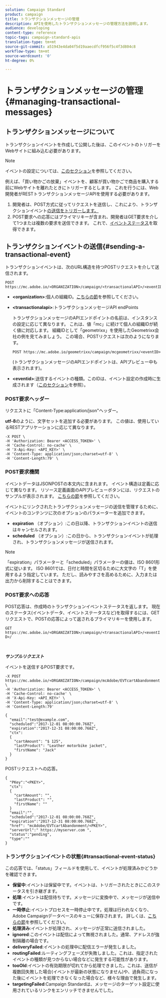 ```yaml
---
solution: Campaign Standard
product: campaign
title: トランザクションメッセージの管理
description: APIを使用したトランザクションメッセージの管理方法を説明します。
audience: developing
content-type: reference
topic-tags: campaign-standard-apis
translation-type: tm+mt
source-git-commit: a51943e4da04f5d19aaecdfcf956f5c4f3d804c8
workflow-type: tm+mt
source-wordcount: '0'
ht-degree: 0%

---
```



# トランザクションメッセージの管理 {#managing-transactional-messages}

## トランザクションメッセージについて

トランザクションイベントを作成して公開した後は、このイベントのトリガーをWebサイトに組み込む必要があります。

>[!NOTE]
>
>イベントの設定については、[このセクション](../../channels/using/configuring-transactional-event.md)を参照してください。

例えば、「買い物かごの放棄」イベントを、顧客が買い物かごで商品を購入する前にWebサイトを離れたときにトリガーするとします。 これを行うには、Web開発者がRESTトランザクションメッセージAPIを使用する必要があります。

1. 開発者は、POST方式に従ってリクエストを送信し、これにより、トランザクションイベント[の送信をトリガーします。](#sending-a-transactional-event)
1. POST要求への応答にはプライマリキーが含まれ、開発者はGET要求を介して1つまたは複数の要求を送信できます。 これで、[イベントステータス](#transactional-event-status)を取得できます。

## トランザクションイベントの送信{#sending-a-transactional-event}

トランザクションイベントは、次のURL構造を持つPOSTリクエストを介して送信されます。

```
POST https://mc.adobe.io/<ORGANIZATION>/campaign/<transactionalAPI>/<eventID>
```

* **&lt;organization>**:個人の組織ID。[こちらの節](../../api/using/must-read.md)を参照してください。

* **&lt;transactionalapi>**:トランザクションメッセージAPI endPoints

   トランザクションメッセージのAPIエンドポイントの名前は、インスタンスの設定に応じて異なります。 これは、値「mc」に続けて個人の組織IDが続く値に対応します。 組織IDとして「geometrixx」を使用したGeometrixx会社の例を見てみましょう。 この場合、POSTリクエストは次のようになります。

   `POST https://mc.adobe.io/geometrixx/campaign/mcgeometrixx/<eventID>`

   (トランザクションメッセージのAPIエンドポイントは、APIプレビュー中も表示されます)。

* **&lt;eventid>**:送信するイベントの種類。このIDは、イベント設定の作成時に生成されます（[このセクション](../../channels/using/configuring-transactional-event.md#creating-an-event)を参照）。

### POST要求ヘッダー

リクエストに「Content-Type:application/json&quot;ヘッダー。

**utf-8**&#x200B;のように、文字セットを追加する必要があります。 この値は、使用しているRESTアプリケーションに応じて異なります。

```
-X POST \
-H 'Authorization: Bearer <ACCESS_TOKEN>' \
-H 'Cache-Control: no-cache' \
-H 'X-Api-Key: <API_KEY>' \
-H 'Content-Type: application/json;charset=utf-8' \
-H 'Content-Length:79' \
```

### POST要求機関

イベントデータはJSONPOSTの本文内に含まれます。 イベント構造は定義に応じて異なります。 リソース定義画面のAPIプレビューボタンには、リクエストのサンプルが表示されます。 [こちらの節](../../channels/using/publishing-transactional-event.md#previewing-and-publishing-the-event)を参照してください。

イベントにリンクされたトランザクションメッセージの送信を管理するために、イベントのコンテンツに次のオプションのパラメーターを追加できます。

* **expiration** （オプション）:この日以降、トランザクションイベントの送信はキャンセルされます。
* **scheduled** （オプション）:この日から、トランザクションイベントが処理され、トランザクションメッセージが送信されます。

>[!NOTE]
>
>「expiration」パラメーターと「scheduled」パラメーターの値は、ISO 8601形式に従います。 ISO 8601では、日付と時間を区切るために大文字の「T」を使用するよう指定しています。 ただし、読みやすさを高めるために、入力または出力から削除することはできます。

### POST要求への応答

POST応答は、作成時のトランザクションイベントステータスを返します。 現在のステータス(イベントデータ、イベントステータスなど)を取得するには、GETリクエストで、POSTの応答によって返されるプライマリキーを使用します。

`GET https://mc.adobe.io/<ORGANIZATION>/campaign/<transactionalAPI>/<eventID>/`

<br/>

***サンプルリクエスト***

イベントを送信するPOST要求です。

```
-X POST https://mc.adobe.io/<ORGANIZATION>/campaign/mcAdobe/EVTcartAbandonment \
-H 'Authorization: Bearer <ACCESS_TOKEN>' \
-H 'Cache-Control: no-cache' \
-H 'X-Api-Key: <API_KEY>' \
-H 'Content-Type: application/json;charset=utf-8' \
-H 'Content-Length:79'

{
  "email":"test@example.com",
  "scheduled":"2017-12-01 08:00:00.768Z",
  "expiration":"2017-12-31 08:00:00.768Z",
  "ctx":
  {
    "cartAmount": "$ 125",
    "lastProduct": "Leather motorbike jacket",
    "firstName": "Jack"
  }
}
```

POSTリクエストへの応答。

```
{
  "PKey":"<PKEY>",
  "ctx":
  {
    "cartAmount": "",
    "lastProduct": "",
    "firstName": ""
  }
  "email":"",
  "scheduled":"2017-12-01 08:00:00.768Z",
  "expiration":"2017-12-31 08:00:00.768Z",
  "href": "mcAdobe/EVTcartAbandonment/<PKEY>",
  "serverUrl":" https://myserver.com ",
  "status":"pending",
  "type":""
}
```

### トランザクションイベントの状態{#transactional-event-status}

この応答では、「status」フィールドを使用して、イベントが処理済みかどうかを確認できます。

* **保留中**:イベントは保留中です。イベントは、トリガーされたときにこのステータスを引き継ぎます。
* **処理**:イベントは配信待ちです。メッセージに変換中で、メッセージが送信中です。
* **一時停止**:イベントプロセスを一時停止中です。処理は行われなくなり、Adobe Campaignデータベースのキューに保存されます。 詳しくは、[こちらの節](../../channels/using/publishing-transactional-message.md#suspending-a-transactional-message-publication)を参照してください。
* **処理済み**:イベントが処理され、メッセージが正常に送信されました。
* **ignored**:このイベントは配信によって無視されました。通常、アドレスが強制隔離の場合です。
* **deliveryFailed**:イベントの処理中に配信エラーが発生しました。
* **routingFailed**:ルーティングフェーズが失敗しました。これは、指定されたイベントの種類が見つからない場合などに発生する可能性があります。
* **tooOld**:イベントの有効期限が切れてから処理できました。これは、送信が複数回失敗した場合(イベントが最新の状態になりません)や、過負荷になった後にイベントを処理できなくなった場合など、様々な理由で発生します。
* **targetingFailed**:Campaign Standardは、メッセージのターゲット設定に使用されているリンクをエンリッチできませんでした。
